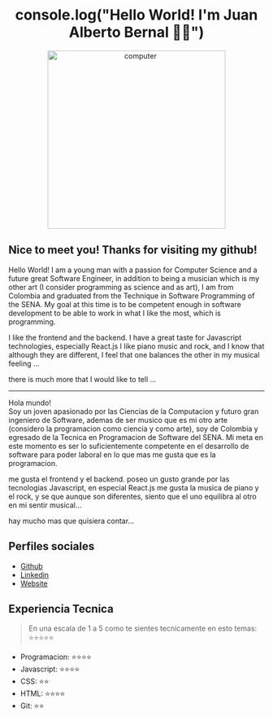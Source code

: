 
<h1 align="center">console.log("Hello World! I'm Juan Alberto Bernal 👋🏽")</h1>
<p align="center"><img src="https://i.pinimg.com/originals/47/37/f3/4737f384e164cab17788950cca6a312c.gif" alt="computer" width="350"></p>

## Nice to meet you! Thanks for visiting my github!

Hello World!
I am a young man with a passion for Computer Science and a future great Software Engineer, in addition to being a musician which is my other art (I consider programming as science and as art), I am from Colombia and graduated from the Technique in Software Programming of the SENA. My goal at this time is to be competent enough in software development to be able to work in what I like the most, which is programming.

I like the frontend and the backend. I have a great taste for Javascript technologies, especially React.js I like piano music and rock, and I know that although they are different, I feel that one balances the other in my musical feeling ...

there is much more that I would like to tell ...

<hr>

Hola mundo!<br>
Soy un joven apasionado por las Ciencias de la Computacion y futuro gran ingeniero de Software, ademas de ser musico que es mi otro arte (considero la programacion como ciencia y como arte), soy de Colombia y egresado de la Tecnica en Programacion de Software del SENA.
Mi meta en este momento es ser lo suficientemente competente en el desarrollo de software para poder laboral en lo que mas me gusta que es la programacion.

me gusta el frontend y el backend. poseo un gusto grande por las tecnologias Javascript, en especial React.js
me gusta la musica de piano y el rock, y se que aunque son diferentes, siento que el uno equilibra al otro en mi sentir musical...

hay mucho mas que quisiera contar...



## Perfiles sociales

- [Github](https://github.com/juanbernalcode)
- [Linkedin](https://www.linkedin.com/in/juan-alberto-50a680190/)
- [Website](#)

## Experiencia Tecnica

> En una escala de 1 a 5 como te sientes tecnicamente en esto temas: ⭐️⭐️⭐️⭐️⭐️

- Programacion: ⭐️⭐️⭐️⭐️
- Javascript: ⭐️⭐️⭐️⭐️
- CSS: ⭐️⭐️
- HTML: ⭐️⭐️⭐️⭐️
- Git: ⭐️⭐️
